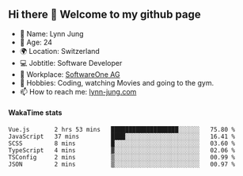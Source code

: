 ## Hi there 👋 Welcome to my github page

- 🧑 Name: Lynn Jung
- 🔞 Age: 24
- 🌍 Location: Switzerland
- 💻 Jobtitle: Software Developer
- 🏢 Workplace: [SoftwareOne AG](https://www.softwareone.com/)
- 💪 Hobbies: Coding, watching Movies and going to the gym.
- 📫 How to reach me: [lynn-jung.com](https://lynn-jung.com/)

#### WakaTime stats
<!--START_SECTION:waka-->

```text
Vue.js       2 hrs 53 mins   ███████████████████░░░░░░   75.80 %
JavaScript   37 mins         ████░░░░░░░░░░░░░░░░░░░░░   16.41 %
SCSS         8 mins          █░░░░░░░░░░░░░░░░░░░░░░░░   03.60 %
TypeScript   4 mins          ▓░░░░░░░░░░░░░░░░░░░░░░░░   02.06 %
TSConfig     2 mins          ▒░░░░░░░░░░░░░░░░░░░░░░░░   00.99 %
JSON         2 mins          ▒░░░░░░░░░░░░░░░░░░░░░░░░   00.97 %
```

<!--END_SECTION:waka-->

[^1]: https://github.com/jstrieb/github-stats
